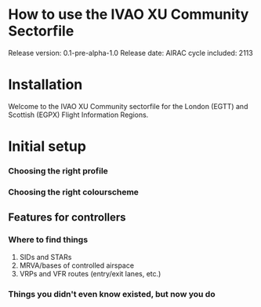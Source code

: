 # How to use the IVAO XU Community Sectorfile

Release version: 0.1-pre-alpha-1.0
Release date: 
AIRAC cycle included: 2113

# Installation

Welcome to the IVAO XU Community sectorfile for the London (EGTT) and Scottish (EGPX) Flight Information Regions.

# Initial setup
### Choosing the right profile
### Choosing the right colourscheme
## Features for controllers
### Where to find things
1) SIDs and STARs
2) MRVA/bases of controlled airspace
3) VRPs and VFR routes (entry/exit lanes, etc.)
### Things you didn't even know existed, but now you do